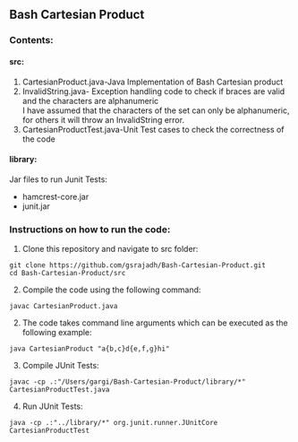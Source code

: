 ## Bash Cartesian Product

### Contents:  
#### src:
1. CartesianProduct.java-Java Implementation of Bash Cartesian product   
2. InvalidString.java- Exception handling code to check if braces are valid and the characters are alphanumeric  
I have assumed that the characters of the set can only be alphanumeric, for others it will throw an InvalidString error.
3. CartesianProductTest.java-Unit Test cases to check the correctness of the code

#### library:
Jar files to run Junit Tests:  
* hamcrest-core.jar
* junit.jar

### Instructions on how to run the code:
1. Clone this repository and navigate to src folder:
```
git clone https://github.com/gsrajadh/Bash-Cartesian-Product.git
cd Bash-Cartesian-Product/src
```

2. Compile the code using the following command:  
```
javac CartesianProduct.java
```

2. The code takes command line arguments which can be executed as the following example:  
```
java CartesianProduct "a{b,c}d{e,f,g}hi"
```

3. Compile JUnit Tests:  
```
javac -cp .:"/Users/gargi/Bash-Cartesian-Product/library/*" CartesianProductTest.java
```

4. Run JUnit Tests:  
```
java -cp .:"../library/*" org.junit.runner.JUnitCore CartesianProductTest
```
